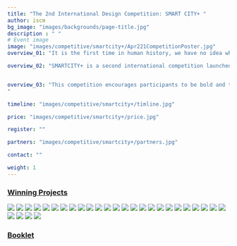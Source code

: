 ```yaml
---
title: "The 2nd International Design Competition: SMART CITY+ "
author: iscm
bg_image: "images/backgrounds/page-title.jpg"
description : " "
# Event image
image: "images/competitive/smartcity+/Apr221CompetitionPoster.jpg"
overview_01: "It is the first time in human history, we have no idea what the world will be like in the next 30 years (the writer Yuval Harari). The first half of the 21st century will be the most important in the history of the human race because of all the challenges we face from an amazing leap in technology and the urban challenges in a rapidly urbanizing and globalized world. In this phenomenon, smart cities will not just be a trend but also become a must-have. But How Smart cities will deal with urban challenges and How integrated technology and other fields can be applied to solve the urbanization crises? Many successful smart cities in the world recognize that urban cultural values, urban identity integrate with innovation and new technology have always been a driving force of sustainable cities. Especially in a developing country context where cities have very limited resources, finding an identity as a driven force is one of the most important questions as well as proposing urban problem-solving. If you live in a city, especially in a metropolis, you have likely asked yourself How do we say we’re living in a city but always have to flee the city to get fresh air or connect to nature? How do we, as an architect, urban designer or urban planner, and most important as a community, reclaim the public spaces to create a better urban life."

overview_02: "SMARTCITY+ is a second international competition launched by Institute of Smart City and Management (ISCM), University of Economics Ho Chi Minh City (UEH), in partnership with Handong Global University, UNESCO/UNITWIN, Chemonics International, HCMC University of Architecture (UAH), HCMC University of Technology and Education, Trieste University, Blekinge Institute of Technology, Seoul National University, Politecnico de Milano, University of Industrial Fine Art, Saxion University, National Institute of Technology Calicut, University of Melbourne, University of Auckland, SmithGroup, XnTree - Global Tech Accelerator, World Smart Cities Forum; SMARTCITY+ proposes an alternative method to achieve livable city that works mainly at the small scale of public spaces. In this competition, participants are asked to explore the possibilities of urban intervention in public space that can lead to positive changes in a larger scale. Participants are free to either extend these existing areas and transform them, or propose a new design on a site of their choice."


overview_03: "This competition encourages participants to be bold and think outside the box. How can architecture, urban design and planning go beyond the traditional concept of urban public spaces. Winning participants need to apply unique strategies and creative designs to experiment with new urban scenarios, which are able to promote social exchange, community activities and citizen interaction through the implementation of multifunctional designs.
"

timeline: "images/competitive/smartcity+/timline.jpg"

price: "images/competitive/smartcity+/price.jpg"

register: ""

partners: "images/competitive/smartcity+/partners.jpg"

contact: "" 

weight: 1
---
```

### [Winning Projects](https://drive.google.com/file/d/1J7g4gAMmP9sfHzmTgxjMIiHc-n_uvhg9/view?usp=sharing)



![](/images/competitive/smartcity+/winning/Artboard-1.png)
![](/images/competitive/smartcity+/winning/Artboard-2.png)
![](/images/competitive/smartcity+/winning/Artboard-3.png)
![](/images/competitive/smartcity+/winning/Artboard-4.png)
![](/images/competitive/smartcity+/winning/Artboard-5.png)
![](/images/competitive/smartcity+/winning/Artboard-6.png)
![](/images/competitive/smartcity+/winning/Artboard-7.png)
![](/images/competitive/smartcity+/winning/Artboard-8.png)
![](/images/competitive/smartcity+/winning/Artboard-9.png)
![](/images/competitive/smartcity+/winning/Artboard-10.png)
![](/images/competitive/smartcity+/winning/Artboard-11.png)
![](/images/competitive/smartcity+/winning/Artboard-12.png)
![](/images/competitive/smartcity+/winning/Artboard-13.png)
![](/images/competitive/smartcity+/winning/Artboard-14.png)
![](/images/competitive/smartcity+/winning/Artboard-15.png)
![](/images/competitive/smartcity+/winning/Artboard-16.png)
![](/images/competitive/smartcity+/winning/Artboard-17.png)
![](/images/competitive/smartcity+/winning/Artboard-18.png)
![](/images/competitive/smartcity+/winning/Artboard-19.png)
![](/images/competitive/smartcity+/winning/Artboard-20.png)
![](/images/competitive/smartcity+/winning/Artboard-21.png)
![](/images/competitive/smartcity+/winning/Artboard-22.png)
![](/images/competitive/smartcity+/winning/Artboard-23.png)
![](/images/competitive/smartcity+/winning/Artboard-24.png)
![](/images/competitive/smartcity+/winning/Artboard-25.png)
![](/images/competitive/smartcity+/winning/Artboard-26.png)
![](/images/competitive/smartcity+/winning/Artboard-27.png)
![](/images/competitive/smartcity+/winning/Artboard-28.png)
![](/images/competitive/smartcity+/winning/Artboard-29.png)

### [Booklet](https://drive.google.com/file/d/1fPYLsbkyMJ5GnQe33_qKcFRE01U01ufK/view?usp=sharing)

